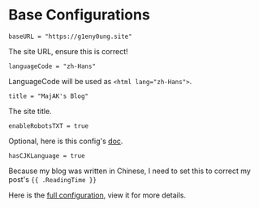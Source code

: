 # Base Configurations

`baseURL = "https://g1eny0ung.site"`

The site URL, ensure this is correct!

`languageCode = "zh-Hans"`

LanguageCode will be used as `<html lang="zh-Hans">`.

`title = "MajAK's Blog"`

The site title.

`enableRobotsTXT = true`

Optional, here is this config's [doc](https://gohugo.io/templates/robots).

`hasCJKLanguage = true`

Because my blog was written in Chinese, I need to set this to correct my post's `{{ .ReadingTime }}`

Here is the [full configuration](https://gohugo.io/getting-started/configuration/#all-configuration-settings), view it for more details.
